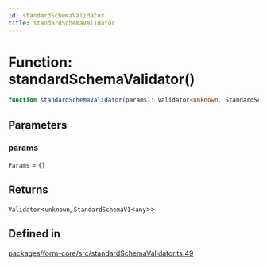 ```yaml
---
id: standardSchemaValidator
title: standardSchemaValidator
---
```


# Function: standardSchemaValidator()

```ts
function standardSchemaValidator(params): Validator<unknown, StandardSchemaV1<any>>
```

## Parameters

### params

`Params` = `{}`

## Returns

`Validator`\<`unknown`, `StandardSchemaV1`\<`any`\>\>

## Defined in

[packages/form-core/src/standardSchemaValidator.ts:49](https://github.com/TanStack/form/blob/main/packages/form-core/src/standardSchemaValidator.ts#L49)
